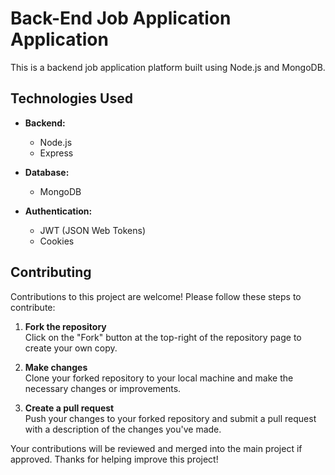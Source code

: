 # Back-End Job Application Application

This is a backend job application platform built using Node.js and MongoDB.

## Technologies Used

- **Backend:**
  - Node.js
  - Express

- **Database:**
  - MongoDB

- **Authentication:**
  - JWT (JSON Web Tokens)
  - Cookies

## Contributing

Contributions to this project are welcome! Please follow these steps to contribute:

1. **Fork the repository**  
   Click on the "Fork" button at the top-right of the repository page to create your own copy.

2. **Make changes**  
   Clone your forked repository to your local machine and make the necessary changes or improvements.

3. **Create a pull request**  
   Push your changes to your forked repository and submit a pull request with a description of the changes you've made.

Your contributions will be reviewed and merged into the main project if approved. Thanks for helping improve this project!


